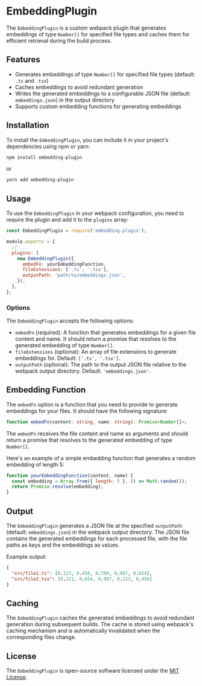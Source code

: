 # EmbeddingPlugin

The `EmbeddingPlugin` is a custom webpack plugin that generates embeddings of type `Number[]` for specified file types and caches them for efficient retrieval during the build process.

## Features

- Generates embeddings of type `Number[]` for specified file types (default: `.ts` and `.tsx`)
- Caches embeddings to avoid redundant generation
- Writes the generated embeddings to a configurable JSON file (default: `embeddings.json`) in the output directory
- Supports custom embedding functions for generating embeddings

## Installation

To install the `EmbeddingPlugin`, you can include it in your project's dependencies using npm or yarn:

```bash
npm install embedding-plugin
```

or

```bash
yarn add embedding-plugin
```

## Usage

To use the `EmbeddingPlugin` in your webpack configuration, you need to require the plugin and add it to the `plugins` array:

```javascript
const EmbeddingPlugin = require('embedding-plugin');

module.exports = {
  // ...
  plugins: [
    new EmbeddingPlugin({
      embedFn: yourEmbeddingFunction,
      fileExtensions: ['.ts', '.tsx'],
      outputPath: 'path/to/embeddings.json',
    }),
  ],
};
```

### Options

The `EmbeddingPlugin` accepts the following options:

- `embedFn` (required): A function that generates embeddings for a given file content and name. It should return a promise that resolves to the generated embedding of type `Number[]`.
- `fileExtensions` (optional): An array of file extensions to generate embeddings for. Default: `['.ts', '.tsx']`.
- `outputPath` (optional): The path to the output JSON file relative to the webpack output directory. Default: `'embeddings.json'`.

## Embedding Function

The `embedFn` option is a function that you need to provide to generate embeddings for your files. It should have the following signature:

```typescript
function embedFn(content: string, name: string): Promise<Number[]>;
```

The `embedFn` receives the file content and name as arguments and should return a promise that resolves to the generated embedding of type `Number[]`.

Here's an example of a simple embedding function that generates a random embedding of length 5:

```javascript
function yourEmbeddingFunction(content, name) {
  const embedding = Array.from({ length: 5 }, () => Math.random());
  return Promise.resolve(embedding);
}
```

## Output

The `EmbeddingPlugin` generates a JSON file at the specified `outputPath` (default: `embeddings.json`) in the webpack output directory. The JSON file contains the generated embeddings for each processed file, with the file paths as keys and the embeddings as values.

Example output:

```json
{
  "src/file1.ts": [0.123, 0.456, 0.789, 0.987, 0.654],
  "src/file2.tsx": [0.321, 0.654, 0.987, 0.123, 0.456]
}
```

## Caching

The `EmbeddingPlugin` caches the generated embeddings to avoid redundant generation during subsequent builds. The cache is stored using webpack's caching mechanism and is automatically invalidated when the corresponding files change.

## License

The `EmbeddingPlugin` is open-source software licensed under the [MIT License](LICENSE).
